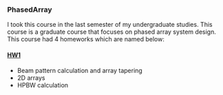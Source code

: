 ### PhasedArray
I took this course in the last semester of my undergraduate studies. This course is a graduate course that focuses on phased array system design. This course had 4 homeworks which are named below:

#### [HW1](https://github.com/kasrafallah/PhasedArray/tree/main/HW01)
- Beam pattern calculation and array tapering
- 2D arrays
- HPBW calculation
